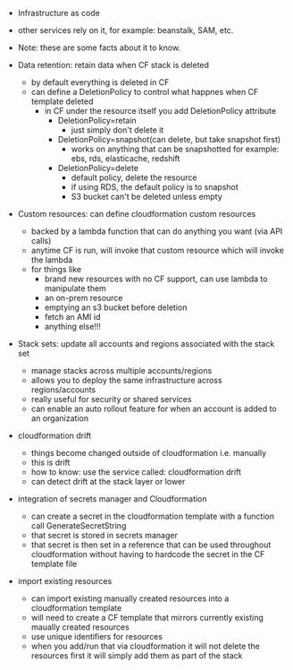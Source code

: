 * Infrastructure as code
* other services rely on it, for example: beanstalk, SAM, etc.


* Note: these are some facts about it to know.



* Data retention: retain data when CF stack is deleted 
    * by default everything is deleted in CF
    * can define a DeletionPolicy to control what happnes when CF template deleted
        * in CF under the resource itself you add DeletionPolicy attribute
            * DeletionPolicy=retain
                * just simply don't delete it
            * DeletionPolicy=snapshot(can delete,  but take snapshot first)
                * works on anything that can be snapshotted for example: ebs, rds, elasticache, redshift
            * DeletionPolicy=delete
                * default policy, delete the resource
                * if using RDS, the default policy is to snapshot
                * S3 bucket can't be deleted unless empty

* Custom resources: can define cloudformation custom resources
    * backed by a lambda function that can do anything you want (via API calls)
    * anytime CF is run, will invoke that custom resource which will invoke the lambda
    * for things like
        * brand new resources with no CF support, can use lambda to manipulate them
        * an on-prem resource
        * emptying an s3 bucket before deletion
        * fetch an AMI id
        * anything else!!!

     
            

* Stack sets: update all accounts and regions associated with the stack set
    * manage stacks across multiple accounts/regions
    * allows you to deploy the same infrastructure across regions/accounts
    * really useful for security or shared services
    * can enable an auto rollout feature for when an account is added to an organization


* cloudformation drift
    * things become changed outside of cloudformation i.e. manually
    * this is drift
    * how to know: use the service called: cloudformation drift
    * can detect drift at the stack layer or lower

* integration of secrets manager and Cloudformation
    * can create a secret in the cloudformation template with a function call GenerateSecretString
    * that secret is stored in secrets manager
    * that secret is then set in a reference that can be used throughout cloudformation without having to hardcode the secret in the CF template file
    
* import existing resources 
    * can import existing manually created resources into a cloudformation template
    * will need to create a CF template that mirrors currently existing maually created resources
    * use unique identifiers for resources
    * when you add/run that via cloudformation it will not delete the resources first it will simply add them as part of the stack


